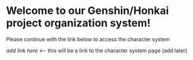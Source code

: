 # Welcome to our Genshin/Honkai project organization system!
Please continue with the link below to access the character system

*add link here*  <-- this will be a link to the character system page (add later)
